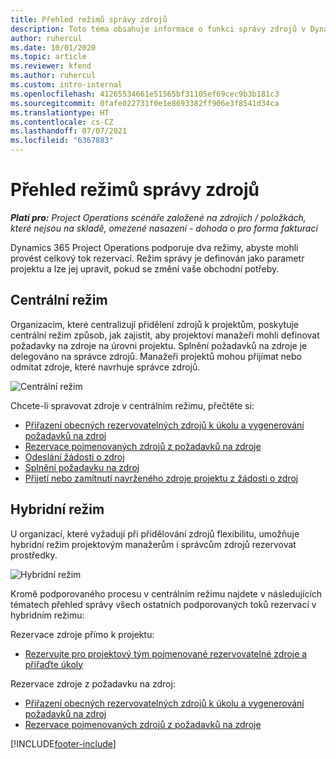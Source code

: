 ```yaml
---
title: Přehled režimů správy zdrojů
description: Toto téma obsahuje informace o funkci správy zdrojů v Dynamics 365 Project Operations.
author: ruhercul
ms.date: 10/01/2020
ms.topic: article
ms.reviewer: kfend
ms.author: ruhercul
ms.custom: intro-internal
ms.openlocfilehash: 41265534661e51565bf31105ef69cec9b3b181c3
ms.sourcegitcommit: 0fafe022731f0e1e8693382ff906e3f8541d34ca
ms.translationtype: HT
ms.contentlocale: cs-CZ
ms.lasthandoff: 07/07/2021
ms.locfileid: "6367883"
---
```

# <a name="resource-management-modes-overview"></a>Přehled režimů správy zdrojů

_**Platí pro:** Project Operations scénáře založené na zdrojích / položkách, které nejsou na skladě, omezené nasazení - dohoda o pro forma fakturaci_


Dynamics 365 Project Operations podporuje dva režimy, abyste mohli provést celkový tok rezervací. Režim správy je definován jako parametr projektu a lze jej upravit, pokud se změní vaše obchodní potřeby.    

## <a name="central-mode"></a>Centrální režim
Organizacím, které centralizují přidělení zdrojů k projektům, poskytuje centrální režim způsob, jak zajistit, aby projektoví manažeři mohli definovat požadavky na zdroje na úrovni projektu. Splnění požadavků na zdroje je delegováno na správce zdrojů. Manažeři projektů mohou přijímat nebo odmítat zdroje, které navrhuje správce zdrojů.

![Centrální režim](./media/resource-management-central.png)

Chcete-li spravovat zdroje v centrálním režimu, přečtěte si:

- [Přiřazení obecných rezervovatelných zdrojů k úkolu a vygenerování požadavků na zdroj](/dynamics365/project-service/assign-generic-bookable-resource)
- [Rezervace pojmenovaných zdrojů z požadavků na zdroje](/dynamics365/project-service/book-named-resource)
- [Odeslání žádosti o zdroj](/dynamics365/project-service/submit-resource-request)
- [Splnění požadavku na zdroj](/dynamics365/project-service/resource-management-fulfill-requests)
- [Přijetí nebo zamítnutí navrženého zdroje projektu z žádosti o zdroj](/dynamics365/project-service/accept-reject-proposed-resource)

## <a name="hybrid-mode"></a>Hybridní režim
U organizací, které vyžadují při přidělování zdrojů flexibilitu, umožňuje hybridní režim projektovým manažerům i správcům zdrojů rezervovat prostředky.

![Hybridní režim](./media/resource-management-hybrid.png)

Kromě podporovaného procesu v centrálním režimu najdete v následujících tématech přehled správy všech ostatních podporovaných toků rezervací v hybridním režimu:

Rezervace zdroje přímo k projektu:
- [Rezervujte pro projektový tým pojmenované rezervovatelné zdroje a přiřaďte úkoly](/dynamics365/project-service/assign-named-bookable-resource)

Rezervace zdroje z požadavku na zdroj:
- [Přiřazení obecných rezervovatelných zdrojů k úkolu a vygenerování požadavků na zdroj](/dynamics365/project-service/assign-generic-bookable-resource)
- [Rezervace pojmenovaných zdrojů z požadavků na zdroje](/dynamics365/project-service/book-named-resource)


[!INCLUDE[footer-include](../includes/footer-banner.md)]